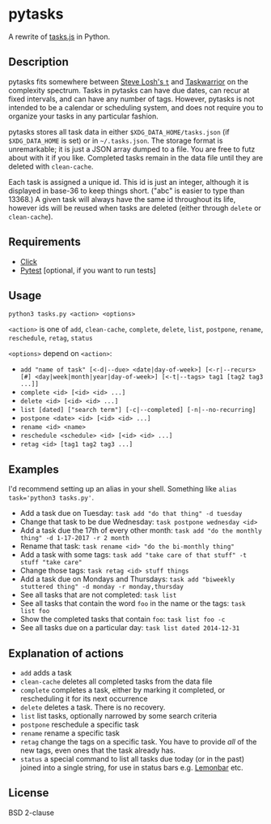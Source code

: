 # pytasks

A rewrite of [tasks.js](https://github.com/zandrmartin/tasks.js) in Python.

## Description

pytasks fits somewhere between [Steve Losh's `t`](https://github.com/sjl/t) and
[Taskwarrior](https://taskwarrior.org/) on the complexity spectrum. Tasks in
pytasks can have due dates, can recur at fixed intervals, and can have any
number of tags. However, pytasks is not intended to be a calendar or scheduling
system, and does not require you to organize your tasks in any particular
fashion.

pytasks stores all task data in either `$XDG_DATA_HOME/tasks.json` (if
`$XDG_DATA_HOME` is set) or in `~/.tasks.json`. The storage format is
unremarkable; it is just a JSON array dumped to a file. You are free to futz
about with it if you like. Completed tasks remain in the data file until they
are deleted with `clean-cache`.

Each task is assigned a unique id. This id is just an integer, although it is
displayed in base-36 to keep things short. ("abc" is easier to type than
13368.) A given task will always have the same id throughout its life, however
ids will be reused when tasks are deleted (either through `delete` or
`clean-cache`).

## Requirements

- [Click](http://click.pocoo.org)
- [Pytest](https://pytest.org) [optional, if you want to run tests]

## Usage

`python3 tasks.py <action> <options>`

`<action>` is one of `add`, `clean-cache`, `complete`, `delete`, `list`,
`postpone`, `rename`, `reschedule`, `retag`, `status`

`<options>` depend on `<action>`:

- `add "name of task" [<-d|--due> <date|day-of-week>] [<-r|--recurs> [#] <day|week|month|year|day-of-week>] [<-t|--tags>
  tag1 [tag2 tag3 ...]]`
- `complete <id> [<id> <id> ...]`
- `delete <id> [<id> <id> ...]`
- `list [dated] ["search term"] [-c|--completed] [-n|--no-recurring]`
- `postpone <date> <id> [<id> <id> ...]`
- `rename <id> <name>`
- `reschedule <schedule> <id> [<id> <id> ...]`
- `retag <id> [tag1 tag2 tag3 ...]`

## Examples

I'd recommend setting up an alias in your shell. Something like `alias task='python3 tasks.py'`.

- Add a task due on Tuesday: `task add "do that thing" -d tuesday`
- Change that task to be due Wednesday: `task postpone wednesday <id>`
- Add a task due the 17th of every other month: `task add "do the monthly
  thing" -d 1-17-2017 -r 2 month`
- Rename that task: `task rename <id> "do the bi-monthly thing"`
- Add a task with some tags: `task add "take care of that stuff" -t stuff "take
  care"`
- Change those tags: `task retag <id> stuff things`
- Add a task due on Mondays and Thursdays: `task add "biweekly stuttered thing"
  -d monday -r monday,thursday`
- See all tasks that are not completed: `task list`
- See all tasks that contain the word `foo` in the name or the tags: `task list
  foo`
- Show the completed tasks that contain `foo`: `task list foo -c`
- See all tasks due on a particular day: `task list dated 2014-12-31`

## Explanation of actions

- `add` adds a task
- `clean-cache` deletes all completed tasks from the data file
- `complete` completes a task, either by marking it completed, or rescheduling
  it for its next occurrence
- `delete` deletes a task. There is no recovery.
- `list` list tasks, optionally narrowed by some search criteria
- `postpone` reschedule a specific task
- `rename` rename a specific task
- `retag` change the tags on a specific task. You have to provide _all_ of the
  new tags, even ones that the task already has.
- `status` a special command to list all tasks due today (or in the past)
  joined into a single string, for use in status bars e.g.
  [Lemonbar](https://github.com/LemonBoy/bar) etc.

## License

BSD 2-clause
